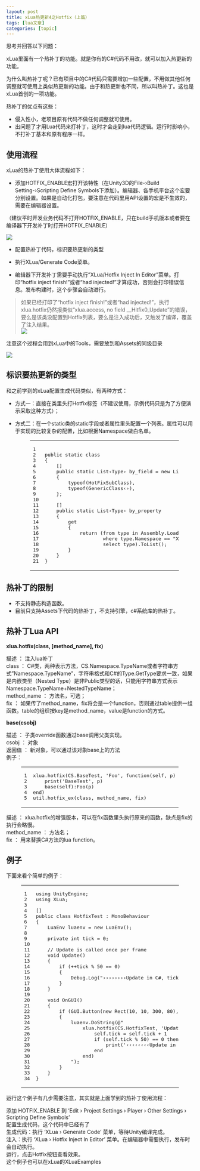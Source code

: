 ```yaml
---
layout: post
title: xLua热更新4之Hotfix（上篇） 
tags: [lua文章]
categories: [topic]
---
```

<p>思考并回答以下问题：</p>

<p>xLua里面有一个热补丁的功能。就是你有的C#代码不用改，就可以加入热更新的功能。</p>
<p>为什么叫热补丁呢？已有项目中的C#代码只需要增加一些配置，不用做其他任何调整就可使用上类似热更新的功能。由于和热更新也不同，所以叫热补丁。这也是xLua首创的一项功能。</p>
<p>热补丁的优点有这些：</p>
<ul>
<li>侵入性小，老项目原有代码不做任何调整就可使用。</li>
<li>出问题了才用Lua代码来打补丁，这时才会走到lua代码逻辑。运行时影响小，不打补丁基本和原有程序一样。</li>
</ul>
<h2 id="使用流程"><a href="#使用流程" class="headerlink" title="使用流程"></a>使用流程</h2><p>xLua的热补丁使用大体流程如下：</p>
<ul>
<li>添加HOTFIX_ENABLE宏打开该特性（在Unity3D的File-›Build Setting-›Scripting Define Symbols下添加）。编辑器、各手机平台这个宏要分别设置。如果是自动化打包，要注意在代码里用API设置的宏是不生效的，需要在编辑器设置。</li>
</ul>
<p>（建议平时开发业务代码不打开HOTFIX_ENABLE，只在build手机版本或者要在编译器下开发补丁时打开HOTFIX_ENABLE）</p>
<img src="https://chebincarl.github.io//2019/10/22/xLua热更新4之Hotfix（上篇）/1.png"/>
<ul>
<li><p>配置热补丁代码，标识要热更新的类型</p>
</li>
<li><p>执行XLua/Generate Code菜单。</p>
</li>
<li><p>编辑器下开发补丁需要手动执行”XLua/Hotfix Inject In Editor”菜单。打印“hotfix inject finish!”或者“had injected!”才算成功，否则会打印错误信息。发布构建时，这个步骤会自动进行。</p>
</li>
</ul>
<blockquote>
<p>如果已经打印了“hotfix inject finish!”或者“had injected!”，执行xlua.hotfix仍然报类似“xlua.access, no field __Hitfix0_Update”的错误，要么是该类没配置到Hotfix列表，要么是注入成功后，又触发了编译，覆盖了注入结果。<br/><img src="https://chebincarl.github.io//2019/10/22/xLua热更新4之Hotfix（上篇）/2.png"/></p>
</blockquote>
<p>注意这个过程会用到xLua中的Tools，需要放到和Assets的同级目录</p>
<img src="https://chebincarl.github.io//2019/10/22/xLua热更新4之Hotfix（上篇）/3.png"/>
<h2 id="标识要热更新的类型"><a href="#标识要热更新的类型" class="headerlink" title="标识要热更新的类型"></a>标识要热更新的类型</h2><p>和之前学到的xLua配置生成代码类似，有两种方式：</p>
<ul>
<li><p>方式一：直接在类里头打Hotfix标签（不建议使用，示例代码只是为了方便演示采取这种方式）；</p>
</li>
<li><p>方式二：在一个static类的static字段或者属性里头配置一个列表。属性可以用于实现的比较复杂的配置，比如根据Namespace做白名单。</p>
<figure class="highlight cs"><table><tbody><tr><td class="gutter"><pre><span class="line">1</span><br/><span class="line">2</span><br/><span class="line">3</span><br/><span class="line">4</span><br/><span class="line">5</span><br/><span class="line">6</span><br/><span class="line">7</span><br/><span class="line">8</span><br/><span class="line">9</span><br/><span class="line">10</span><br/><span class="line">11</span><br/><span class="line">12</span><br/><span class="line">13</span><br/><span class="line">14</span><br/><span class="line">15</span><br/><span class="line">16</span><br/><span class="line">17</span><br/><span class="line">18</span><br/><span class="line">19</span><br/><span class="line">20</span><br/><span class="line">21</span><br/></pre></td><td class="code"><pre><span class="line"></span><br/><span class="line"><span class="keyword">public</span> <span class="keyword">static</span> <span class="keyword">class</span> </span><br/><span class="line">{</span><br/><span class="line">    []</span><br/><span class="line">    <span class="keyword">public</span> <span class="keyword">static</span> List‹Type› by_field = <span class="keyword">new</span> List‹Type›()</span><br/><span class="line">    {</span><br/><span class="line">        <span class="keyword">typeof</span>(HotFixSubClass),</span><br/><span class="line">        <span class="keyword">typeof</span>(GenericClass‹›),</span><br/><span class="line">    };</span><br/><span class="line"></span><br/><span class="line">    []</span><br/><span class="line">    <span class="keyword">public</span> <span class="keyword">static</span> List‹Type› by_property</span><br/><span class="line">    {</span><br/><span class="line">        <span class="keyword">get</span></span><br/><span class="line">        {</span><br/><span class="line">            <span class="keyword">return</span> (<span class="keyword">from</span> type <span class="keyword">in</span> Assembly.Load(<span class="string">&#34;Assembly-CSharp&#34;</span>).GetTypes()</span><br/><span class="line">                    <span class="keyword">where</span> type.Namespace == <span class="string">&#34;XXXX&#34;</span></span><br/><span class="line">                    <span class="keyword">select</span> type).ToList();</span><br/><span class="line">        }</span><br/><span class="line">    }</span><br/><span class="line">}</span><br/></pre></td></tr></tbody></table></figure>
</li>
</ul>
<h2 id="热补丁的限制"><a href="#热补丁的限制" class="headerlink" title="热补丁的限制"></a>热补丁的限制</h2><ul>
<li>不支持静态构造函数。</li>
<li>目前只支持Assets下代码的热补丁，不支持引擎，c#系统库的热补丁。</li>
</ul>
<h2 id="热补丁Lua-API"><a href="#热补丁Lua-API" class="headerlink" title="热补丁Lua API"></a>热补丁Lua API</h2><p><strong>xlua.hotfix(class, [method_name], fix)</strong></p>
<p>描述 ： 注入lua补丁<br/>class ： C#类，两种表示方法，CS.Namespace.TypeName或者字符串方式”Namespace.TypeName”，字符串格式和C#的Type.GetType要求一致，如果是内嵌类型（Nested Type）是非Public类型的话，只能用字符串方式表示Namespace.TypeName+NestedTypeName；<br/>method_name ： 方法名，可选；<br/>fix ： 如果传了method_name，fix将会是一个function，否则通过table提供一组函数。table的组织按key是method_name，value是function的方式。</p>
<p><strong>base(csobj)</strong></p>
<p>描述 ： 子类override函数通过base调用父类实现。<br/>csobj ： 对象<br/>返回值 ： 新对象，可以通过该对象base上的方法<br/>例子：<br/></p><figure class="highlight lua"><table><tbody><tr><td class="gutter"><pre><span class="line">1</span><br/><span class="line">2</span><br/><span class="line">3</span><br/><span class="line">4</span><br/><span class="line">5</span><br/></pre></td><td class="code"><pre><span class="line">xlua.hotfix(CS.BaseTest, <span class="string">&#39;Foo&#39;</span>, <span class="function"><span class="keyword">function</span><span class="params">(self, p)</span></span></span><br/><span class="line">    <span class="built_in">print</span>(<span class="string">&#39;BaseTest&#39;</span>, p)</span><br/><span class="line">    base(self):Foo(p)</span><br/><span class="line"><span class="keyword">end</span>)</span><br/><span class="line">util.hotfix_ex(class, method_name, fix)</span><br/></pre></td></tr></tbody></table></figure><p></p>
<p>描述 ： xlua.hotfix的增强版本，可以在fix函数里头执行原来的函数，缺点是fix的执行会略慢。<br/>method_name ： 方法名；<br/>fix ： 用来替换C#方法的lua function。</p>
<h2 id="例子"><a href="#例子" class="headerlink" title="例子"></a>例子</h2><p>下面来看个简单的例子：<br/></p><figure class="highlight cs"><table><tbody><tr><td class="gutter"><pre><span class="line">1</span><br/><span class="line">2</span><br/><span class="line">3</span><br/><span class="line">4</span><br/><span class="line">5</span><br/><span class="line">6</span><br/><span class="line">7</span><br/><span class="line">8</span><br/><span class="line">9</span><br/><span class="line">10</span><br/><span class="line">11</span><br/><span class="line">12</span><br/><span class="line">13</span><br/><span class="line">14</span><br/><span class="line">15</span><br/><span class="line">16</span><br/><span class="line">17</span><br/><span class="line">18</span><br/><span class="line">19</span><br/><span class="line">20</span><br/><span class="line">21</span><br/><span class="line">22</span><br/><span class="line">23</span><br/><span class="line">24</span><br/><span class="line">25</span><br/><span class="line">26</span><br/><span class="line">27</span><br/><span class="line">28</span><br/><span class="line">29</span><br/><span class="line">30</span><br/><span class="line">31</span><br/><span class="line">32</span><br/><span class="line">33</span><br/><span class="line">34</span><br/></pre></td><td class="code"><pre><span class="line"><span class="keyword">using</span> UnityEngine;</span><br/><span class="line"><span class="keyword">using</span> XLua;</span><br/><span class="line"></span><br/><span class="line">[]</span><br/><span class="line"><span class="keyword">public</span> <span class="keyword">class</span> <span class="title">HotfixTest</span> : <span class="title">MonoBehaviour</span></span><br/><span class="line">{</span><br/><span class="line">    LuaEnv luaenv = <span class="keyword">new</span> LuaEnv();</span><br/><span class="line"></span><br/><span class="line">    <span class="keyword">private</span> <span class="keyword">int</span> tick = <span class="number">0</span>;</span><br/><span class="line"></span><br/><span class="line">    <span class="comment">// Update is called once per frame</span></span><br/><span class="line">    <span class="function"><span class="keyword">void</span> <span class="title">Update</span>(<span class="params"></span>)</span></span><br/><span class="line"><span class="function"></span>    {</span><br/><span class="line">        <span class="keyword">if</span> (++tick % <span class="number">50</span> == <span class="number">0</span>)</span><br/><span class="line">        {</span><br/><span class="line">            Debug.Log(<span class="string">&#34;››››››››Update in C#, tick = &#34;</span> + tick);</span><br/><span class="line">        }</span><br/><span class="line">    }</span><br/><span class="line"></span><br/><span class="line">    <span class="function"><span class="keyword">void</span> <span class="title">OnGUI</span>(<span class="params"></span>)</span></span><br/><span class="line"><span class="function"></span>    {</span><br/><span class="line">        <span class="keyword">if</span> (GUI.Button(<span class="keyword">new</span> Rect(<span class="number">10</span>, <span class="number">10</span>, <span class="number">300</span>, <span class="number">80</span>), <span class="string">&#34;Hotfix&#34;</span>))</span><br/><span class="line">        {</span><br/><span class="line">            luaenv.DoString(<span class="string">@&#34;</span></span><br/><span class="line"><span class="string">                xlua.hotfix(CS.HotfixTest, &#39;Update&#39;, function(self)</span></span><br/><span class="line"><span class="string">                    self.tick = self.tick + 1</span></span><br/><span class="line"><span class="string">                    if (self.tick % 50) == 0 then</span></span><br/><span class="line"><span class="string">                        print(&#39;‹‹‹‹‹‹‹‹Update in lua, tick = &#39; .. self.tick)</span></span><br/><span class="line"><span class="string">                    end</span></span><br/><span class="line"><span class="string">                end)</span></span><br/><span class="line"><span class="string">            &#34;</span>);</span><br/><span class="line">        }</span><br/><span class="line">    }</span><br/><span class="line">}</span><br/></pre></td></tr></tbody></table></figure><p></p>
<p>运行这个例子有几步需要注意，其实就是上面学到的热补丁使用流程：</p>
<p>添加 HOTFIX_ENABLE 到 ‘Edit › Project Settings › Player › Other Settings › Scripting Define Symbols’<br/>配置生成代码，这个代码中已经有了<br/>生成代码：执行 ‘XLua › Generate Code’ 菜单，等待Unity编译完成。<br/>注入：执行 ‘XLua › Hotfix Inject In Editor’ 菜单。在编辑器中需要执行，发布时会自动执行。<br/>运行，点击Hotfix按钮查看效果。<br/>这个例子也可以在xLua的XLuaExamples